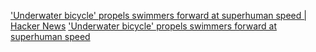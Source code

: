
['Underwater bicycle' propels swimmers forward at superhuman speed | Hacker News](https://news.ycombinator.com/item?id=40297748)
['Underwater bicycle' propels swimmers forward at superhuman speed](https://newatlas.com/marine/seabike-swimming-propeller/)
